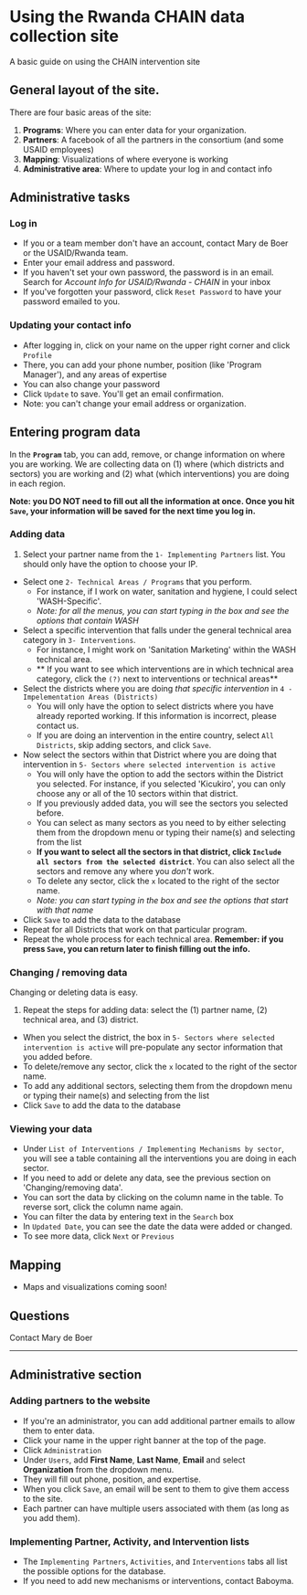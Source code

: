 # Using the Rwanda CHAIN data collection site
A basic guide on using the CHAIN intervention site

## General layout of the site.
There are four basic areas of the site:

1. **Programs**: Where you can enter data for your organization.
2. **Partners**: A facebook of all the partners in the consortium (and some USAID employees)
3. **Mapping**: Visualizations of where everyone is working
4. **Administrative area**: Where to update your log in and contact info

## Administrative tasks
### Log in
* If you or a team member don't have an account, contact Mary de Boer or the USAID/Rwanda team.
* Enter your email address and password.
* If you haven't set your own password, the password is in an email. Search for *Account Info for USAID/Rwanda - CHAIN* in your inbox
* If you've forgotten your password, click `Reset Password` to have your password emailed to you.

### Updating your contact info
* After logging in, click on your name on the upper right corner and click `Profile`
* There, you can add your phone number, position (like 'Program Manager'), and any areas of expertise
* You can also change your password
* Click `Update` to save. You'll get an email confirmation.
* Note: you can't change your email address or organization.

## Entering program data
In the **`Program`** tab, you can add, remove, or change information on where you are working. We are collecting data on (1) where (which districts and sectors) you are working and (2) what (which interventions) you are doing in each region.

**Note: you DO NOT need to fill out all the information at once. Once you hit `Save`, your information will be saved for the next time you log in.**

### Adding data
1. Select your partner name from the `1- Implementing Partners` list. You should only have the option to choose your IP.
* Select one `2- Technical Areas / Programs` that you perform.
  * For instance, if I work on water, sanitation and hygiene, I could select 'WASH-Specific'.
  * *Note: for all the menus, you can start typing in the box and see the options that contain WASH*
* Select a specific intervention that falls under the general technical area category in `3- Interventions`.
  * For instance, I might work on 'Sanitation Marketing' within the WASH technical area.
  * ** If you want to see which interventions are in which technical area category, click the `(?)` next to interventions or technical areas**
* Select the districts where you are doing *that specific intervention* in `4 - Impelementation Areas (Districts)`
  * You will only have the option to select districts where you have already reported working. If this information is incorrect, please contact us.
  * If you are doing an intervention in the entire country, select `All Districts`, skip adding sectors, and click `Save`.
* Now select the sectors within that District where you are doing that intervention in `5- Sectors where selected intervention is active`
  * You will only have the option to add the sectors within the District you selected. For instance, if you selected 'Kicukiro', you can only choose any or all of the 10 sectors within that district.
  * If you previously added data, you will see the sectors you selected before.
  * You can select as many sectors as you need to by either selecting them from the dropdown menu or typing their name(s) and selecting from the list
  * **If you want to select all the sectors in that district, click `Include all sectors from the selected district`**. You can also select all the sectors and remove any where you *don't* work.
  * To delete any sector, click the `x` located to the right of the sector name.
  * *Note: you can start typing in the box and see the options that start with that name*
* Click `Save` to add the data to the database
* Repeat for all Districts that work on that particular program.
* Repeat the whole process for each technical area.
**Remember: if you press `Save`, you can return later to finish filling out the info.**

### Changing / removing data
Changing or deleting data is easy.
1. Repeat the steps for adding data: select the (1) partner name, (2) technical area, and (3) district.
* When you select the district, the box in `5- Sectors where selected intervention is active` will pre-populate any sector information that you added before.
* To delete/remove any sector, click the `x` located to the right of the sector name.
* To add any additional sectors, selecting them from the dropdown menu or typing their name(s) and selecting from the list
* Click `Save` to add the data to the database

### Viewing your data
* Under `List of Interventions / Implementing Mechanisms by sector`, you will see a table containing all the interventions you are doing in each sector.
* If you need to add or delete any data, see the previous section on 'Changing/removing data'.
* You can sort the data by clicking on the column name in the table. To reverse sort, click the column name again.
* You can filter the data by entering text in the `Search` box
* In `Updated Date`, you can see the date the data were added or changed.
* To see more data, click `Next` or `Previous`

## Mapping
* Maps and visualizations coming soon!

## Questions
Contact Mary de Boer

---

## Administrative section
### Adding partners to the website
* If you're an administrator, you can add additional partner emails to allow them to enter data.
* Click your name in the upper right banner at the top of the page.
* Click `Administration`
* Under `Users`, add **First Name**, **Last Name**, **Email** and select **Organization** from the dropdown menu.
* They will fill out phone, position, and expertise.
* When you click `Save`, an email will be sent to them to give them access to the site.
* Each partner can have multiple users associated with them (as long as you add them).

### Implementing Partner, Activity, and Intervention lists
* The `Implementing Partners`, `Activities`, and `Interventions` tabs all list the possible options for the database.
* If you need to add new mechanisms or interventions, contact Baboyma.

